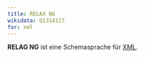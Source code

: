 ```yaml
---
title: RELAX NG
wikidata: Q1314117
for: xml
---
```


**RELAG NG** ist eine Schemasprache für [XML](../xml).

<list-schemas format="relax-ng"/>
